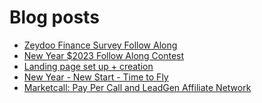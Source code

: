 # Blog posts
<!-- BLOG-POST-LIST:START -->
- [Zeydoo Finance Survey Follow Along](https://afflift.com/f/threads/zeydoo-finance-survey-follow-along.10174/)
- [New Year $2023 Follow Along Contest](https://afflift.com/f/threads/new-year-2023-follow-along-contest.10177/)
- [Landing page set up + creation](https://afflift.com/f/threads/landing-page-set-up-creation.10304/)
- [New Year - New Start - Time to Fly](https://afflift.com/f/threads/new-year-new-start-time-to-fly.10184/)
- [Marketcall: Pay Per Call and LeadGen Affiliate Network](https://afflift.com/f/threads/marketcall-pay-per-call-and-leadgen-affiliate-network.5645/)
<!-- BLOG-POST-LIST:END -->
